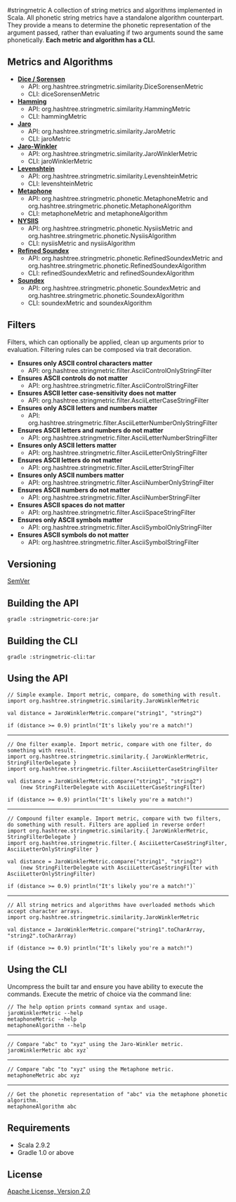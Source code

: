 #stringmetric
A collection of string metrics and algorithms implemented in Scala. All phonetic string metrics have a standalone algorithm counterpart. They provide a means to determine the phonetic representation of the argument passed, rather than evaluating if two arguments sound the same phonetically. __Each metric and algorithm has a CLI.__

## Metrics and Algorithms
* __[Dice / Sorensen](http://en.wikipedia.org/wiki/Dice%27s_coefficient)__
	* API: org.hashtree.stringmetric.similarity.DiceSorensenMetric
	* CLI: diceSorensenMetric
* __[Hamming](http://en.wikipedia.org/wiki/Hamming_distance)__
	* API: org.hashtree.stringmetric.similarity.HammingMetric
	* CLI: hammingMetric
* __[Jaro](http://en.wikipedia.org/wiki/Jaro-Winkler_distance)__
	* API: org.hashtree.stringmetric.similarity.JaroMetric
	* CLI: jaroMetric
* __[Jaro-Winkler](http://en.wikipedia.org/wiki/Jaro-Winkler_distance)__
	* API: org.hashtree.stringmetric.similarity.JaroWinklerMetric
	* CLI: jaroWinklerMetric
* __[Levenshtein](http://en.wikipedia.org/wiki/Levenshtein_distance)__
	* API: org.hashtree.stringmetric.similarity.LevenshteinMetric
	* CLI: levenshteinMetric
* __[Metaphone](http://en.wikipedia.org/wiki/Metaphone)__
	* API: org.hashtree.stringmetric.phonetic.MetaphoneMetric and org.hashtree.stringmetric.phonetic.MetaphoneAlgorithm
	* CLI: metaphoneMetric and metaphoneAlgorithm
* __[NYSIIS](http://en.wikipedia.org/wiki/New_York_State_Identification_and_Intelligence_System)__
	* API: org.hashtree.stringmetric.phonetic.NysiisMetric and org.hashtree.stringmetric.phonetic.NysiisAlgorithm
	* CLI: nysiisMetric and nysiisAlgorithm
* __[Refined Soundex](http://ntz-develop.blogspot.com/2011/03/phonetic-algorithms.html)__
	* API: org.hashtree.stringmetric.phonetic.RefinedSoundexMetric and org.hashtree.stringmetric.phonetic.RefinedSoundexAlgorithm
	* CLI: refinedSoundexMetric and refinedSoundexAlgorithm
* __[Soundex](http://en.wikipedia.org/wiki/Soundex)__
	* API: org.hashtree.stringmetric.phonetic.SoundexMetric and org.hashtree.stringmetric.phonetic.SoundexAlgorithm
	* CLI: soundexMetric and soundexAlgorithm

## Filters
Filters, which can optionally be applied, clean up arguments prior to evaluation. Filtering rules can be composed via trait decoration.

* __Ensures only ASCII control characters matter__
	* API: org.hashtree.stringmetric.filter.AsciiControlOnlyStringFilter
* __Ensures ASCII controls do not matter__
	* API: org.hashtree.stringmetric.filter.AsciiControlStringFilter
* __Ensures ASCII letter case-sensitivity does not matter__
	* API: org.hashtree.stringmetric.filter.AsciiLetterCaseStringFilter
* __Ensures only ASCII letters and numbers matter__
	* API: org.hashtree.stringmetric.filter.AsciiLetterNumberOnlyStringFilter
* __Ensures ASCII letters and numbers do not matter__
	* API: org.hashtree.stringmetric.filter.AsciiLetterNumberStringFilter
* __Ensures only ASCII letters matter__
	* API: org.hashtree.stringmetric.filter.AsciiLetterOnlyStringFilter
* __Ensures ASCII letters do not matter__
	* API: org.hashtree.stringmetric.filter.AsciiLetterStringFilter
* __Ensures only ASCII numbers matter__
	* API: org.hashtree.stringmetric.filter.AsciiNumberOnlyStringFilter
* __Ensures ASCII numbers do not matter__
	* API: org.hashtree.stringmetric.filter.AsciiNumberStringFilter
* __Ensures ASCII spaces do not matter__
	* API: org.hashtree.stringmetric.filter.AsciiSpaceStringFilter
* __Ensures only ASCII symbols matter__
	* API: org.hashtree.stringmetric.filter.AsciiSymbolOnlyStringFilter
* __Ensures ASCII symbols do not matter__
	* API: org.hashtree.stringmetric.filter.AsciiSymbolStringFilter

## Versioning
[SemVer](http://semver.org/)

## Building the API
    gradle :stringmetric-core:jar

## Building the CLI
    gradle :stringmetric-cli:tar

## Using the API
    // Simple example. Import metric, compare, do something with result. 
    import org.hashtree.stringmetric.similarity.JaroWinklerMetric  
  
    val distance = JaroWinklerMetric.compare("string1", "string2")

    if (distance >= 0.9) println("It's likely you're a match!")

*****

    // One filter example. Import metric, compare with one filter, do something with result.
    import org.hashtree.stringmetric.similarity.{ JaroWinklerMetric, StringFilterDelegate }
    import org.hashtree.stringmetric.filter.AsciiLetterCaseStringFilter

    val distance = JaroWinklerMetric.compare("string1", "string2")
        (new StringFilterDelegate with AsciiLetterCaseStringFilter)

    if (distance >= 0.9) println("It's likely you're a match!")

*****

    // Compound filter example. Import metric, compare with two filters, do something with result. Filters are applied in reverse order!
    import org.hashtree.stringmetric.similarity.{ JaroWinklerMetric, StringFilterDelegate }
    import org.hashtree.stringmetric.filter.{ AsciiLetterCaseStringFilter, AsciiLetterOnlyStringFilter }

    val distance = JaroWinklerMetric.compare("string1", "string2")
        (new StringFilterDelegate with AsciiLetterCaseStringFilter with AsciiLetterOnlyStringFilter)

    if (distance >= 0.9) println("It's likely you're a match!")`

*****

    // All string metrics and algorithms have overloaded methods which accept character arrays.
    import org.hashtree.stringmetric.similarity.JaroWinklerMetric
  
    val distance = JaroWinklerMetric.compare("string1".toCharArray, "string2".toCharArray)

    if (distance >= 0.9) println("It's likely you're a match!")

## Using the CLI
Uncompress the built tar and ensure you have ability to execute the commands. Execute the metric of choice via the command line:

    // The help option prints command syntax and usage.
    jaroWinklerMetric --help
    metaphoneMetric --help
    metaphoneAlgorithm --help

*****

    // Compare "abc" to "xyz" using the Jaro-Winkler metric.
    jaroWinklerMetric abc xyz`  

*****

    // Compare "abc "to "xyz" using the Metaphone metric.
    metaphoneMetric abc xyz

*****

    // Get the phonetic representation of "abc" via the metaphone phonetic algorithm. 
    metaphoneAlgorithm abc

## Requirements
* Scala 2.9.2
* Gradle 1.0 or above

## License
[Apache License, Version 2.0](http://www.apache.org/licenses/LICENSE-2.0)